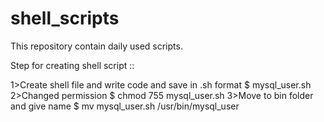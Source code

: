 # shell_scripts
This repository contain daily used scripts.

Step for creating shell script ::

1>Create shell file and write code and save in .sh format 
$ mysql_user.sh
2>Changed permission 
$ chmod 755 mysql_user.sh
3>Move to bin folder and give name
$ mv mysql_user.sh /usr/bin/mysql_user
